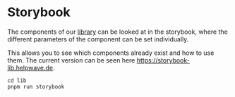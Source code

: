 # Storybook
The components of our [library](../lib) can be looked at in the storybook, where the different
parameters of the component can be set individually.

This allows you to see which components already exist and how to use them. 
The current version can be seen here https://storybook-lib.helpwave.de.

```shell
cd lib
pnpm run storybook
```


